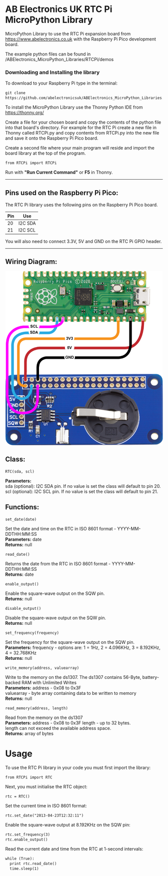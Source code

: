 AB Electronics UK RTC Pi MicroPython Library
=====

MicroPython Library to use the RTC Pi expansion board from https://www.abelectronics.co.uk with the Raspberry Pi Pico development board.

The example python files can be found in /ABElectronics_MicroPython_Libraries/RTCPi/demos  

### Downloading and Installing the library

To download to your Raspberry Pi type in the terminal: 

```
git clone https://github.com/abelectronicsuk/ABElectronics_MicroPython_Libraries.git
```

To install the MicroPython Library use the Thonny Python IDE from https://thonny.org/

Create a file for your chosen board and copy the contents of the python file into that board's directory. For example for the RTC Pi create a new file in Thonny called RTCPi.py and copy contents from  RTCPi.py into the new file and save it onto the Raspberry Pi Pico board.

Create a second file where your main program will reside and import the board library at the top of the program.  

```
from RTCPi import RTCPi
```

Run with **"Run Current Command"** or **F5** in Thonny.  

---

Pins used on the Raspberry Pi Pico:
----------

The RTC Pi library uses the following pins on the Raspberry Pi Pico board.

| Pin      | Use        |
|----------|------------|
| 20       | I2C SDA    |
| 21       | I2C SCL    |

You will also need to connect 3.3V, 5V and GND on the RTC Pi GPIO header.

---

Wiring Diagram:
----------
![Connecting the RTC Pi to a Pico!](https://github.com/abelectronicsuk/ABElectronics_MicroPython_Libraries/raw/main/images/pico-rtcpi.png "Connecting the RTC Pi to a Pico")

Class:
----------

```
RTC(sda, scl)
```
**Parameters:**  
sda (optional): I2C SDA pin.  If no value is set the class will default to pin 20.  
scl (optional): I2C SCL pin.  If no value is set the class will default to pin 21.  
 

Functions:
----------

```
set_date(date) 
```
Set the date and time on the RTC in ISO 8601 format - YYYY-MM-DDTHH:MM:SS   
**Parameters:** date   
**Returns:** null

```
read_date() 
```
Returns the date from the RTC in ISO 8601 format - YYYY-MM-DDTHH:MM:SS   
**Returns:** date


```
enable_output() 
```
Enable the square-wave output on the SQW pin.  
**Returns:** null

```
disable_output()
```
Disable the square-wave output on the SQW pin.   
**Returns:** null

```
set_frequency(frequency)
```
Set the frequency for the square-wave output on the SQW pin.   
**Parameters:** frequency - options are: 1 = 1Hz, 2 = 4.096KHz, 3 = 8.192KHz, 4 = 32.768KHz   
**Returns:** null

```
write_memory(address, valuearray)
```
Write to the memory on the ds1307. The ds1307 contains 56-Byte, battery-backed RAM with Unlimited Writes  
**Parameters:** address - 0x08 to 0x3F  
valuearray - byte array containing data to be written to memory  
**Returns:** null

```
read_memory(address, length)
```
Read from the memory on the ds1307  
**Parameters:** address - 0x08 to 0x3F 
length - up to 32 bytes.  
length can not exceed the available address space.  
**Returns:** array of bytes

Usage
====

To use the RTC Pi library in your code you must first import the library:
```
from RTCPi import RTC
```

Next, you must initialise the RTC object:

```
rtc = RTC()
```
Set the current time in ISO 8601 format:
```
rtc.set_date("2013-04-23T12:32:11")
```
Enable the square-wave output at 8.192KHz on the SQW pin:
```
rtc.set_frequency(3)
rtc.enable_output()
```
Read the current date and time from the RTC at 1-second intervals:
```
while (True):
  print rtc.read_date()
  time.sleep(1)
```
